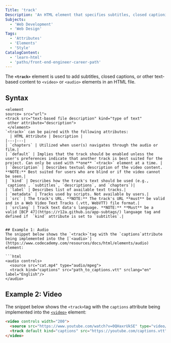 ```yaml
---
Title: 'track' 
Description: 'An HTML element that specifies subtitles, closed captioning, and other text files for media elements.' 
Subjects:
  - 'Web Development'
  - 'Web Design'
Tags: 
  - 'Attributes'
  - 'Elements'
  - 'Style'
CatalogContent: 
  - 'learn-html'
  - 'paths/front-end-engineer-career-path'
---
```


The **`<track>`** element is used to add subtitles, closed captions, or other text-based content to `<video>` or `<audio>` elements in an HTML file. 
## Syntax

```pseudo
<element 
source= src="url">
<track src="text-based file description" kind="type of text" 
 other attribute="description"> 
 </element>
`<track>` can be paired with the following attributes:
  | HTML Attribute | Description |
|---|---|
| `chapters` | Utilized when user(s) navigates through the audio or film.|
| `default` | Implies that the track should be enabled unless the user's preferences indicate that another track is best suited for the project. Can only be used with **one** `<track>` element at a time. |
| `description` | Describes textual description of the video content. **NOTE:** Best suited for users who are blind or if the video cannot be seen.|
| `kind` | Describes how the track's text should be used (e.g., `captions`, `subtitles`, `descriptions`, and `chapters`)|
| `label` | Describes list of available text tracks.|
| `metadata` | Tracks used by scripts. Not available by users.|
| `src` | The track's URL. **NOTE:** The track's URL **must** be valid and in a Web Video Text Tracks (.vtt, WebVTT) file format.|
| `srclang` | Track text data's language. **NOTE:** **Must** be a valid [BCP 47](https://r12a.github.io/app-subtags/) language tag and defined if  `kind` attribute is set to `subtitles`.|
                   

## Example 1: Audio
The snippet below shows the `<track>`tag with the `captions`attribute being implemented into the [`<audio>`](https://www.codecademy.com/resources/docs/html/elements/audio) element:

```html
<audio controls>
  <source src="cat.mp4" type="audio/mpeg">
  <track kind="captions" src="path_to_captions.vtt" srclang="en" label="English"/>
</audio>
```

##  Example 2: Video 
The snippet below shows the `<track>`tag with the `captions` attribute being implemented into the [`<video>`](https://www.codecademy.com/resources/docs/html/videos) element:
```html
<video controls width="200">
  <source src="https://www.youtube.com/watch?v=0QHaxrUkSE" type="video/mp4">
  <track default kind="captions" src="https://youtube.com/captions.vtt" srclang="en">
</video>
```
